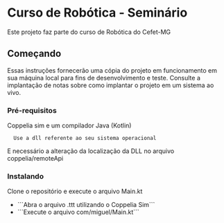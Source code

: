 # Curso de Robótica - Seminário

Este projeto faz parte do curso de Robótica do Cefet-MG

## Começando

Essas instruções fornecerão uma cópia do projeto em funcionamento em sua máquina local para fins de desenvolvimento e teste. Consulte a implantação de notas sobre como implantar o projeto em um sistema ao vivo.

### Pré-requisitos

Coppelia sim e um compilador Java (Kotlin)

``` 
  Use a dll referente ao seu sistema operacional
```

E necessário a alteração da localização da DLL no arquivo coppelia/remoteApi

### Instalando

Clone o repositório e execute o arquivo Main.kt

<ul>
  
  <li>```Abra o arquivo .ttt utilizando o Coppelia Sim```</li>
  <li>```Execute o arquivo com/miguel/Main.kt```</li>
  
</ul>



